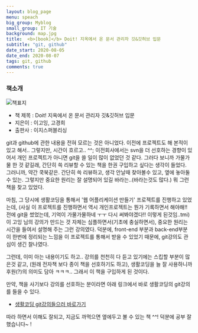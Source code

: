 ```yaml
---
layout: blog_page
menu: speach
big_group: Myblog
small_group: IT 기술
background: map.jpg
title:  <b>[book]</b> Doit! 지옥에서 온 문서 관리자 깃&깃허브 입문
subtitle: "git, github"
date_start: 2020-08-05
date_end: 2020-08-07
tags: git, github
comments: true
---
```


### 책소개
![책표지]()
- 책 제목 : Doit! 지옥에서 온 문서 관리자 깃&깃허브 입문
- 지은이 : 이고잉, 고경희
- 출판사 : 이지스퍼블리싱 

git과 github에 관한 내용을 전혀 모르는 것은 아니었다. 이전에 프로젝트도 해 본적이 있고 해서..
그렇지만, 시간이 흐르고.. ^^; 이전회사에서는 svn을 더 선호하는 경향이 있어서 개인 프로젝트가 아니면 git을 쓸 일이 많이 없었던 것 같다. 그러다 보니까 가물가물 한 것 같길래, 간단히 쓱 리뷰할 수 있는 책을 한권 구입하고 싶다는 생각이 들었다. 
그러니까, 약간 쿡북같은. 간단히 쓱 리뷰하고, 생각 안날때 찾아볼수 있고, 옆에 놓아둘 수 있는. 
그렇지만 중요한 원리는 잘 설명되어 있길 바라는..(바라는것도 많다.) 뭐 그런 책을 찾고 있었다. 

마침, 그 당시에 생활코딩을 통해서 '웹 어플리케이션 만들기' 프로젝트를 진행하고 있었는데, (사실 이 프로젝트를 진행하면서 역시 개인프로젝트는 뭔가 기록하면서 해야해!! 전에 git을 썼었는데, 기억이 가물가물하네 ㅜㅜ 다시 써봐야겠다!! 이렇게 된것임..tmi) 이 고잉 님의 강의가 만드는 것 자체는 심플하면서(기초에 충실하면서), 중요한 원리는 시간을 들여서 설명해 주는 그런 강의였다. 덕분에, front-end 부분과 back-end부분이 한번에 정리되는 느낌을 이 프로젝트를 통해서 받을 수 있었기  때문에, git강의도 관심이 생긴 찰나였다. 

그런데, 이미 아는 내용이기도 하고.. 강의를 천천히 다 듣고 있기에는 스킵할 부분이 많은것 같고, (원래 전자책 보다 종이 책을 선호하기도 하고), 생활코딩을 늘 잘 사용하니까 후원(?)의 의미도 담아 ㅋㅋㅋ.. 그래서 이 책을 구입하게 된 것이다. 

만약, 책을 사기보다 강의를 선호하는 분이라면 아래 링크에서 바로 생활코딩의 git강의를 들을 수 있다. 
- [생활코딩 git강의들으러 바로가기](https://opentutorials.org/course/3837)


따라 하면서 이해도 잘되고, 지금도 까먹으면 옆에두고 볼 수 있는 책 ^^!
덕분에 공부 잘했습니다~ !